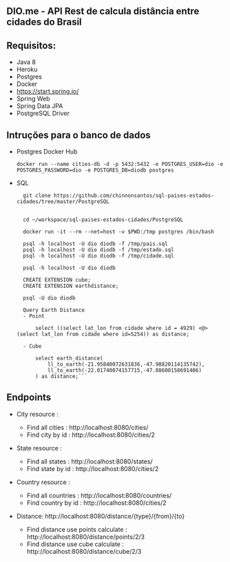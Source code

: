  ## DIO.me - API Rest de calcula distância entre cidades do Brasil

## Requisitos:

- Java 8
- Heroku
- Postgres
- Docker
- https://start.spring.io/
- Spring Web
- Spring Data JPA
- PostgreSQL Driver
  
## Intruções para o banco de dados

- Postgres Docker Hub
     ```     
     docker run --name cities-db -d -p 5432:5432 -e POSTGRES_USER=dio -e POSTGRES_PASSWORD=dio -e POSTGRES_DB=diodb postgres
     ```  
- SQL
  ```
    git clone https://github.com/chinnonsantos/sql-paises-estados-cidades/tree/master/PostgreSQL
 

    cd ~/workspace/sql-paises-estados-cidades/PostgreSQL

    docker run -it --rm --net=host -v $PWD:/tmp postgres /bin/bash

    psql -h localhost -U dio diodb -f /tmp/pais.sql
    psql -h localhost -U dio diodb -f /tmp/estado.sql
    psql -h localhost -U dio diodb -f /tmp/cidade.sql

    psql -h localhost -U dio diodb

    CREATE EXTENSION cube; 
    CREATE EXTENSION earthdistance;

    psql -U dio diodb   

    Query Earth Distance
    - Point

        select ((select lat_lon from cidade where id = 4929) <@> (select lat_lon from cidade where id=5254)) as distance;

    - Cube

        select earth_distance(
            ll_to_earth(-21.95840072631836,-47.98820114135742), 
            ll_to_earth(-22.01740074157715,-47.88600158691406)
        ) as distance;```

## Endpoints

- City resource : 
    - Find all cities : http://localhost:8080/cities/
    - Find city by id : http://localhost:8080/cities/2

- State resource :
    - Find all states : http://localhost:8080/states/
    - Find state by id : http://localhost:8080/cities/2

- Country resource :
    - Find all countries : http://localhost:8080/countries/
    - Find country by id : http://localhost:8080/cities/2

- Distance: http://localhost:8080/distance/{type}/{from}/{to}
    - Find distance use points calculate : http://localhost:8080/distance/points/2/3    
    - Find distance use cube calculate :  http://localhost:8080/distance/cube/2/3

